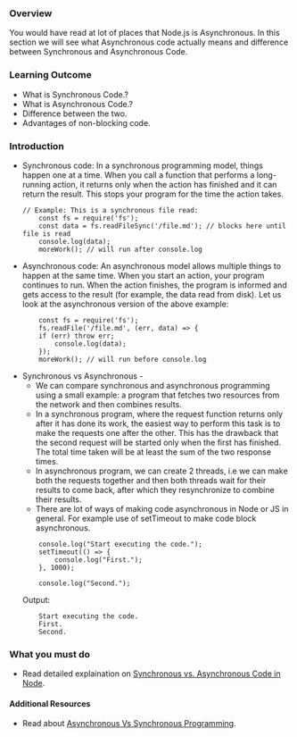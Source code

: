 ### Overview
You would have read at lot of places that Node.js is Asynchronous. In this section we will see what Asynchronous code actually means and difference between Synchronous and Asynchronous Code.

### Learning Outcome
- What is Synchronous Code.?
- What is Asynchronous Code.?
- Difference between the two.
- Advantages of non-blocking code.

### Introduction
- Synchronous code: In a synchronous programming model, things happen one at a time. When you call a function that performs a long-running action, it returns only when the action has finished and it can return the result. This stops your program for the time the action takes.
    ```
    // Example: This is a synchronous file read:
        const fs = require('fs');
        const data = fs.readFileSync('/file.md'); // blocks here until file is read
        console.log(data);
        moreWork(); // will run after console.log
    ```
- Asynchronous code: An asynchronous model allows multiple things to happen at the same time. When you start an action, your program continues to run. When the action finishes, the program is informed and gets access to the result (for example, the data read from disk). Let us look at the asynchronous version of the above example:
    ```
        const fs = require('fs');
        fs.readFile('/file.md', (err, data) => {
        if (err) throw err;
            console.log(data);
        });
        moreWork(); // will run before console.log
    ```
- Synchronous vs Asynchronous -
    - We can compare synchronous and asynchronous programming using a small example: a program that fetches two resources from the network and then combines results.
    - In a synchronous program, where the request function returns only after it has done its work, the easiest way to perform this task is to make the requests one after the other. This has the drawback that the second request will be started only when the first has finished. The total time taken will be at least the sum of the two response times.
    - In asynchronous program, we can create 2 threads, i.e we can make both the requests together and then both threads wait for their results to come back, after which they resynchronize to combine their results.
    - There are lot of ways of making code asynchronous in Node or JS in general. For example use of setTimeout to make code block asynchronous.
    ```
        console.log("Start executing the code.");
        setTimeout(() => {
            console.log("First.");
        }, 1000);

        console.log("Second.");
    ```
    Output:
    ```
        Start executing the code.
        First.
        Second.
    ```

### What you must do
- Read detailed explaination on [Synchronous vs. Asynchronous Code in Node](https://adrianmejia.com/asynchronous-vs-synchronous-handling-concurrency-in-javascript/).


#### Additional Resources
- Read about [Asynchronous Vs Synchronous Programming](https://www.youtube.com/watch?v=Kpn2ajSa92c).